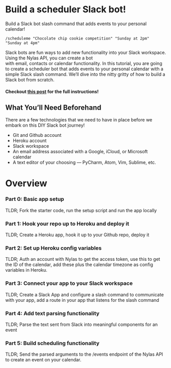 # Build a scheduler Slack bot!

Build a Slack bot slash command that adds events to your personal calendar!

```
/scheduleme "Chocolate chip cookie competition" "Sunday at 2pm" "Sunday at 4pm"
```

Slack bots are fun ways to add new functionality into your Slack workspace. Using the Nylas API, you can create a bot  
with email, contacts or calendar functionality. In this tutorial, you are going to create a scheduler bot that adds 
events to your personal calendar with a simple Slack slash command. We’ll dive into the nitty gritty of how to build a 
Slack bot from scratch. 

#### Checkout [this post](https://www.nylas.com/blog/build-a-slack-bot-scheduler-in-30-minutes) for the full instructions!

## What You’ll Need Beforehand

There are a few technologies that we need to have in place before we embark on this DIY Slack bot journey!

- Git and Github account
- Heroku account
- Slack workspace
- An email address associated with a Google, iCloud, or Microsoft calendar
- A text editor of your choosing — PyCharm, Atom, Vim, Sublime, etc.



# Overview
### Part 0: Basic app setup
TLDR; Fork the starter code, run the setup script and run the app locally

### Part 1: Hook your repo up to Heroku and deploy it
TLDR; Create a Heroku app, hook it up to your Github repo, deploy it

### Part 2: Set up Heroku config variables
TLDR; Auth an account with Nylas to get the access token, use this to get the ID of the calendar, add these plus the calendar timezone as config variables in Heroku.

### Part 3: Connect your app to your Slack workspace
TLDR; Create a Slack App and configure a slash command to communicate with your app, add a route in your app that listens for the slash command 

### Part 4: Add text parsing functionality
TLDR; Parse the text sent from Slack into meaningful components for an event

### Part 5: Build scheduling functionality
TLDR; Send the parsed arguments to the /events endpoint of the Nylas API to create an event on your calendar.
  
